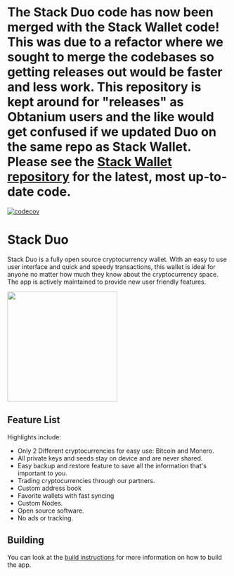 # The Stack Duo code has now been merged with the Stack Wallet code! This was due to a refactor where we sought to merge the codebases so getting releases out would be faster and less work. This repository is kept around for "releases" as Obtanium users and the like would get confused if we updated Duo on the same repo as Stack Wallet. Please see the [Stack Wallet repository](https://github.com/cypherstack/stack_wallet) for the latest, most up-to-date code.

[![codecov](https://codecov.io/gh/cypherstack/stack_wallet/branch/main/graph/badge.svg?token=PM1N56UTEW)](https://codecov.io/gh/cypherstack/stack_wallet)

# Stack Duo
Stack Duo is a fully open source cryptocurrency wallet. With an easy to use user interface and quick and speedy transactions, this wallet is ideal for anyone no matter how much they know about the cryptocurrency space. The app is actively maintained to provide new user friendly features.

<a href="https://play.google.com/store/apps/details?id=com.cypherstack.stackwallet">
<img width="250px" src="https://play.google.com/intl/en_us/badges/static/images/badges/en_badge_web_generic.png"></img>
</a>

## Feature List

Highlights include:
- Only 2 Different cryptocurrencies for easy use: Bitcoin and Monero.
- All private keys and seeds stay on device and are never shared.
- Easy backup and restore feature to save all the information that's important to you.
- Trading cryptocurrencies through our partners.
- Custom address book
- Favorite wallets with fast syncing
- Custom Nodes.
- Open source software.
- No ads or tracking.

## Building

You can look at the [build instructions](docs/build.md) for more information on how to build the app.
